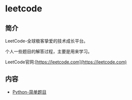 # leetcode

## 简介
LeetCode-全球极客挚爱的技术成长平台。

个人一些题目的解答过程，主要是用来学习。

LeetCode官网:[https://leetcode.com](https://leetcode.com)
## 内容
- [Python-简单题目](https://bond-huang.github.io/huang/08-Python/03-Python_LeetCode/01-Python-%E7%AE%80%E5%8D%95%E9%A2%98%E7%9B%AE.html)
